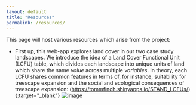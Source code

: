 ```yaml
---
layout: default
title: "Resources"
permalink: /resources/
---
```


This page will host various resources which arise from the project:
* First up, this web-app explores land cover in our two case study landscapes. We introduce the idea of a Land Cover Functional Unit (LCFU) table, which divides each landscape into unique units of land which share the same *value* across multiple *variables*. In theory, each LCFU shares common features in terms of, for instance, suitability for treescape expansion and the social and ecological consequences of treescape expansion: (https://tommfinch.shinyapps.io/STAND_LCFUs/){:target="_blank"} 
![image](https://user-images.githubusercontent.com/14315792/197532589-c1209e54-0239-4c53-94e5-052666dac316.png)
